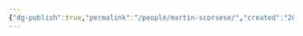 ```yaml
---
{"dg-publish":true,"permalink":"/people/martin-scorsese/","created":"2023-12-11","updated":"2024-05-07"}
---
```


